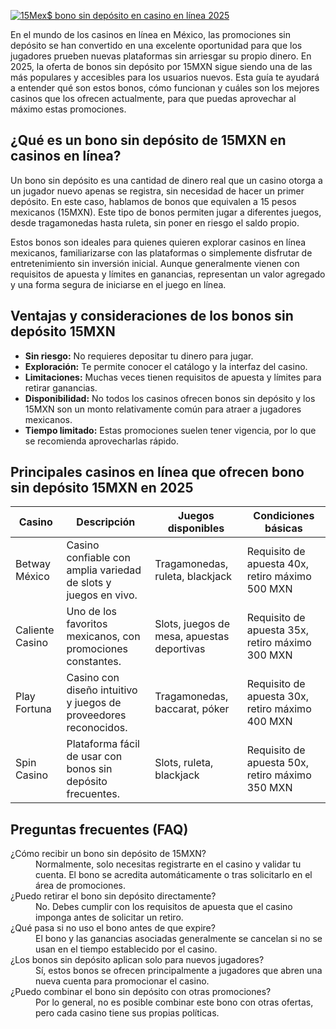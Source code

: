 [![15Mex$ bono sin depósito en casino en línea 2025](https://123-caf.pages.dev/gitsignup.png)](https://vrmoo.ru/Bt82HjjY)

<p>En el mundo de los casinos en línea en México, las promociones sin depósito se han convertido en una excelente oportunidad para que los jugadores prueben nuevas plataformas sin arriesgar su propio dinero. En 2025, la oferta de bonos sin depósito por 15MXN sigue siendo una de las más populares y accesibles para los usuarios nuevos. Esta guía te ayudará a entender qué son estos bonos, cómo funcionan y cuáles son los mejores casinos que los ofrecen actualmente, para que puedas aprovechar al máximo estas promociones.</p>  <h2>¿Qué es un bono sin depósito de 15MXN en casinos en línea?</h2> <p>Un bono sin depósito es una cantidad de dinero real que un casino otorga a un jugador nuevo apenas se registra, sin necesidad de hacer un primer depósito. En este caso, hablamos de bonos que equivalen a 15 pesos mexicanos (15MXN). Este tipo de bonos permiten jugar a diferentes juegos, desde tragamonedas hasta ruleta, sin poner en riesgo el saldo propio.</p> <p>Estos bonos son ideales para quienes quieren explorar casinos en línea mexicanos, familiarizarse con las plataformas o simplemente disfrutar de entretenimiento sin inversión inicial. Aunque generalmente vienen con requisitos de apuesta y límites en ganancias, representan un valor agregado y una forma segura de iniciarse en el juego en línea.</p>  <h2>Ventajas y consideraciones de los bonos sin depósito 15MXN</h2> <ul> <li><strong>Sin riesgo:</strong> No requieres depositar tu dinero para jugar.</li> <li><strong>Exploración:</strong> Te permite conocer el catálogo y la interfaz del casino.</li> <li><strong>Limitaciones:</strong> Muchas veces tienen requisitos de apuesta y límites para retirar ganancias.</li> <li><strong>Disponibilidad:</strong> No todos los casinos ofrecen bonos sin depósito y los 15MXN son un monto relativamente común para atraer a jugadores mexicanos.</li> <li><strong>Tiempo limitado:</strong> Estas promociones suelen tener vigencia, por lo que se recomienda aprovecharlas rápido.</li> </ul>  <h2>Principales casinos en línea que ofrecen bono sin depósito 15MXN en 2025</h2> <table> <thead> <tr> <th>Casino</th> <th>Descripción</th> <th>Juegos disponibles</th> <th>Condiciones básicas</th> </tr> </thead> <tbody> <tr> <td>Betway México</td> <td>Casino confiable con amplia variedad de slots y juegos en vivo.</td> <td>Tragamonedas, ruleta, blackjack</td> <td>Requisito de apuesta 40x, retiro máximo 500 MXN</td> </tr> <tr> <td>Caliente Casino</td> <td>Uno de los favoritos mexicanos, con promociones constantes.</td> <td>Slots, juegos de mesa, apuestas deportivas</td> <td>Requisito de apuesta 35x, retiro máximo 300 MXN</td> </tr> <tr> <td>Play Fortuna</td> <td>Casino con diseño intuitivo y juegos de proveedores reconocidos.</td> <td>Tragamonedas, baccarat, póker</td> <td>Requisito de apuesta 30x, retiro máximo 400 MXN</td> </tr> <tr> <td>Spin Casino</td> <td>Plataforma fácil de usar con bonos sin depósito frecuentes.</td> <td>Slots, ruleta, blackjack</td> <td>Requisito de apuesta 50x, retiro máximo 350 MXN</td> </tr> </tbody> </table>  <h2>Preguntas frecuentes (FAQ)</h2> <dl> <dt>¿Cómo recibir un bono sin depósito de 15MXN?</dt> <dd>Normalmente, solo necesitas registrarte en el casino y validar tu cuenta. El bono se acredita automáticamente o tras solicitarlo en el área de promociones.</dd>  <dt>¿Puedo retirar el bono sin depósito directamente?</dt> <dd>No. Debes cumplir con los requisitos de apuesta que el casino imponga antes de solicitar un retiro.</dd>  <dt>¿Qué pasa si no uso el bono antes de que expire?</dt> <dd>El bono y las ganancias asociadas generalmente se cancelan si no se usan en el tiempo establecido por el casino.</dd>  <dt>¿Los bonos sin depósito aplican solo para nuevos jugadores?</dt> <dd>Sí, estos bonos se ofrecen principalmente a jugadores que abren una nueva cuenta para promocionar el casino.</dd>  <dt>¿Puedo combinar el bono sin depósito con otras promociones?</dt> <dd>Por lo general, no es posible combinar este bono con otras ofertas, pero cada casino tiene sus propias políticas.</dd> </dl>